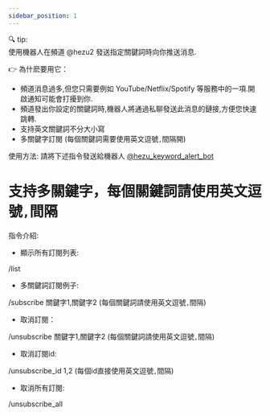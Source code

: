 ```yaml
---
sidebar_position: 1
---
```


🔍 tip:  
使用機器人在頻道 @hezu2 發送指定關鍵詞時向你推送消息.

👉 為什麽要用它：
- 頻道消息過多,但您只需要例如 YouTube/Netflix/Spotify 等服務中的一項.開啟通知可能會打擾到你.
- 頻道發出你設定的關鍵詞時,機器人將通過私聊發送此消息的鏈接,方便您快速跳轉.
- 支持英文關鍵詞不分大小寫
- 多關鍵字訂閱 (每個關鍵詞需要使用英文逗號`,`間隔開)

使用方法: 請將下述指令發送給機器人 [@hezu_keyword_alert_bot](https://t.me/hezu_keyword_alert_bot)

# 支持多關鍵字，每個關鍵詞請使用英文逗號`,`間隔

指令介紹:

- 顯示所有訂閱列表:

/list

- 多關鍵詞訂閱例子:

/subscribe  關鍵字1,關鍵字2 (每個關鍵詞請使用英文逗號`,`間隔)

- 取消訂閱：

/unsubscribe 關鍵字1,關鍵字2 (每個關鍵詞請使用英文逗號`,`間隔)

- 取消訂閱id:

/unsubscribe_id  1,2 (每個id直接使用英文逗號`,`間隔)

- 取消所有訂閱:

/unsubscribe_all  
